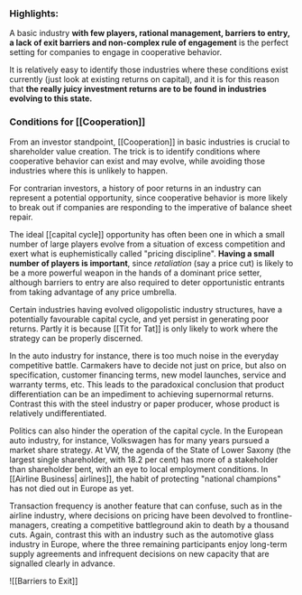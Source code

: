 ### Highlights:
A basic industry **with few players, rational management, barriers to entry, a lack of exit barriers and non-complex rule of engagement** 
is the perfect setting for companies to engage in cooperative behavior.

It is relatively easy to identify those industries where these conditions exist currently (just look  at existing returns on capital), and it is for this reason that **the really juicy investment returns are to be found in industries evolving to this state.**



### Conditions for [[Cooperation]]

From an investor standpoint, [[Cooperation]] in basic industries is crucial to shareholder value creation. The trick is to identify conditions where cooperative behavior can exist and may evolve, while avoiding those industries where this is unlikely to happen.

For contrarian investors, a history of poor returns in an industry can represent a potential opportunity, since cooperative behavior is more likely to break out if companies are responding to the imperative of balance sheet repair. 

The ideal [[capital cycle]] opportunity has often been one in which a small number of large players evolve from a situation of excess competition and exert what is euphemistically called "pricing discipline". **Having a small number of players is important**, since *retaliation* (say a price cut) is likely to be a more powerful weapon in the hands of a dominant price setter, although barriers to entry are also required to deter opportunistic entrants from taking advantage of any price umbrella.

Certain industries having evolved oligopolistic industry structures, have a potentially favourable capital cycle, and yet persist in generating poor returns. Partly it is because [[Tit for Tat]] is only likely to work where the strategy can be properly discerned.

In the auto industry for instance, there is too much noise in the everyday competitive battle. Carmakers have to decide not just on price, but also on specification, customer financing terms, new model launches, service and warranty terms, etc. This leads to the paradoxical conclusion that product differentiation can be an impediment to achieving supernormal returns. Contrast this with the steel industry or paper producer, whose product is relatively undifferentiated.

Politics can also hinder the operation of the capital cycle. In the European auto industry, for instance, Volkswagen has for many years pursued a market share strategy. At VW, the agenda of the State of Lower Saxony (the largest single shareholder, with 18.2 per cent) has more of a stakeholder than shareholder bent, with an eye to local employment conditions. In [[Airline Business| airlines]], the habit of protecting "national champions" has not died out in Europe as yet. 

Transaction frequency is another feature that can confuse, such as in the airline industry, where decisions  on pricing have been devolved to frontline-managers, creating a competitive battleground akin to death by a thousand cuts. Again, contrast this with an industry such as the automotive glass  industry in Europe, where the three remaining participants enjoy long-term supply agreements and infrequent decisions on new capacity that are signalled clearly in advance.


![[Barriers to Exit]]